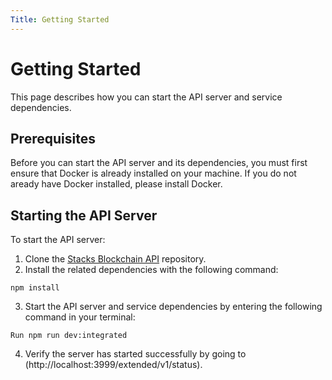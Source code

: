 ```yaml
---
Title: Getting Started
---
```


# Getting Started

This page describes how you can start the API server and service dependencies.

## Prerequisites

Before you can start the API server and its dependencies, you must first ensure that Docker is already installed on your machine. If you do not aready have Docker installed, please install Docker.

## Starting the API Server

To start the API server:

1. Clone the [Stacks Blockchain API](https://github.com/hirosystems/stacks-blockchain-api) repository.
2. Install the related dependencies with the following command:

`npm install`

3. Start the API server and service dependencies by entering the following command in your terminal:

`Run npm run dev:integrated`

4. Verify the server has started successfully by going to (http://localhost:3999/extended/v1/status).
